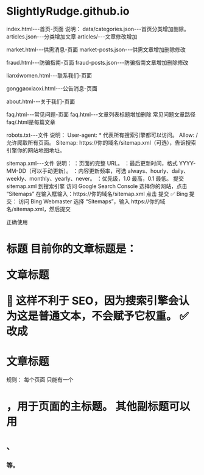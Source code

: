 # SlightlyRudge.github.io

index.html---首页-页面
说明：
data/categories.json---首页分类增加删除。
articles.json---分类增加文章
articles/---文章修改增加

market.html---供需消息-页面
market-posts.json---供需文章增加删除修改

fraud.html---防骗指南-页面
fraud-posts.json---防骗指南文章增加删除修改

lianxiwomen.html---联系我们-页面


gonggaoxiaoxi.html---公告消息-页面


about.html---关于我们-页面


faq.html---常见问题-页面
faq.html---文章列表标题增加删除
常见问题文章路径faq/.html是每篇文章


robots.txt---文件
说明：
User-agent: * 代表所有搜索引擎都可以访问。
Allow: / 允许爬取所有页面。
Sitemap: https://你的域名/sitemap.xml（可选），告诉搜索引擎你的网站地图地址。

sitemap.xml---文件
说明：
<loc>：页面的完整 URL。
<lastmod>：最后更新时间，格式 YYYY-MM-DD（可以手动更新）。
<changefreq>：内容更新频率，可选 always、hourly、daily、weekly、monthly、yearly、never。
<priority>：优先级，1.0 最高，0.1 最低。
提交 sitemap.xml 到搜索引擎
访问 Google Search Console
选择你的网站，点击 “Sitemaps”
在输入框输入：https://你的域名/sitemap.xml
点击 提交
✅ Bing 提交：
访问 Bing Webmaster
选择 “Sitemaps”，输入 https://你的域名/sitemap.xml，然后提交

正确使用 <h1> 标题
目前你的文章标题是：<p>文章标题</p>
📌 这样不利于 SEO，因为搜索引擎会认为这是普通文本，不会赋予它权重。
✅ 改成
<h1>文章标题</h1>
规则：
每个页面 只能有一个 <h1>，用于页面的主标题。
其他副标题可以用 <h2>、<h3> 等。

